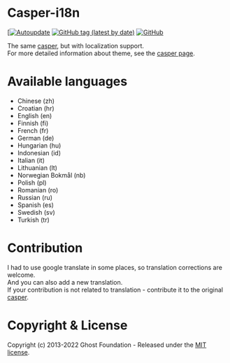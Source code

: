 # Casper-i18n

[[![Autoupdate](https://github.com/GenZmeY/Casper-i18n/actions/workflows/autoupdate.yml/badge.svg)](https://github.com/GenZmeY/Casper-i18n/actions/workflows/autoupdate.yml)
[![GitHub tag (latest by date)](https://img.shields.io/github/v/tag/GenZmeY/Casper-i18n)](https://github.com/GenZmeY/Casper-i18n/tags)
[![GitHub](https://img.shields.io/github/license/GenZmeY/Casper-i18n)](LICENSE)

The same [casper](https://github.com/TryGhost/Casper), but with localization support.  
For more detailed information about theme, see the [casper page](https://github.com/TryGhost/Casper).

# Available languages
- Chinese (zh)
- Croatian (hr)
- English (en)
- Finnish (fi)
- French (fr)
- German (de)
- Hungarian (hu)
- Indonesian (id)
- Italian (it)
- Lithuanian (lt)
- Norwegian Bokmål (nb)
- Polish (pl)
- Romanian (ro)
- Russian (ru)
- Spanish (es)
- Swedish (sv)
- Turkish (tr)

# Contribution

I had to use google translate in some places, so translation corrections are welcome.  
And you can also add a new translation.  
If your contribution is not related to translation - contribute it to the original [casper](https://github.com/TryGhost/Casper).  

# Copyright & License

Copyright (c) 2013-2022 Ghost Foundation - Released under the [MIT license](LICENSE).  